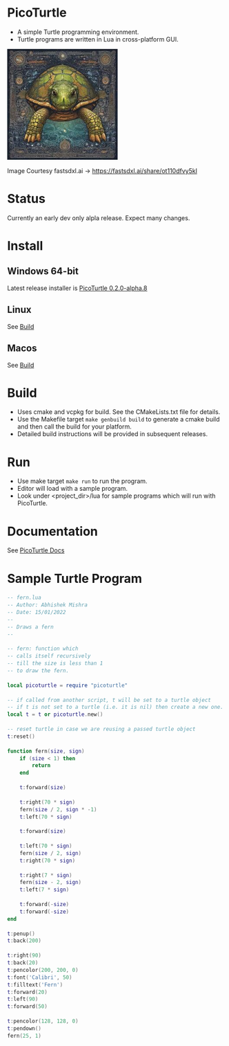 # PicoTurtle
- A simple Turtle programming environment.
- Turtle programs are written in Lua in cross-platform GUI.

![PicoTurtle generated by AI](./picoturtle-ai-256.jpg)

Image Courtesy fastsdxl.ai -> https://fastsdxl.ai/share/ot110dfvy5kl

# Status
Currently an early dev only alpla release. Expect many changes.

# Install
## Windows 64-bit
Latest release installer is [PicoTurtle 0.2.0-alpha.8](https://github.com/abhishekmishra/picoturtle/releases/download/v0.2.0-alpha.8/picoturtle-0.2.0-win64.exe)

## Linux
See [Build](#build)

## Macos
See [Build](#build)

# Build
- Uses cmake and vcpkg for build. See the CMakeLists.txt file for details.
- Use the Makefile target `make genbuild build` to generate a cmake build and then call the build for your platform.
- Detailed build instructions will be provided in subsequent releases.

# Run
- Use make target `make run` to run the program.
- Editor will load with a sample program.
- Look under <project_dir>/lua for sample programs which will run with PicoTurtle.

# Documentation
See [PicoTurtle Docs](docs/help.md)

# Sample Turtle Program

```lua
-- fern.lua
-- Author: Abhishek Mishra
-- Date: 15/01/2022
--
-- Draws a fern
--

-- fern: function which
-- calls itself recursively
-- till the size is less than 1
-- to draw the fern.

local picoturtle = require "picoturtle"

-- if called from another script, t will be set to a turtle object
-- if t is not set to a turtle (i.e. it is nil) then create a new one.
local t = t or picoturtle.new()

-- reset turtle in case we are reusing a passed turtle object
t:reset()

function fern(size, sign)
    if (size < 1) then
        return
    end

    t:forward(size)

    t:right(70 * sign)
    fern(size / 2, sign * -1)
    t:left(70 * sign)

    t:forward(size)

    t:left(70 * sign)
    fern(size / 2, sign)
    t:right(70 * sign)

    t:right(7 * sign)
    fern(size - 2, sign)
    t:left(7 * sign)

    t:forward(-size)
    t:forward(-size)
end

t:penup()
t:back(200)

t:right(90)
t:back(20)
t:pencolor(200, 200, 0)
t:font('Calibri', 50)
t:filltext('Fern')
t:forward(20)
t:left(90)
t:forward(50)

t:pencolor(128, 128, 0)
t:pendown()
fern(25, 1)

```